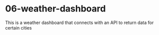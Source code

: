 # 06-weather-dashboard
This is a weather dashboard that connects with an API  to return data for certain cities
